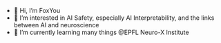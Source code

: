 - 👋 Hi, I’m FoxYou
- 👀 I’m interested in AI Safety, especially AI Interpretability, and the links between AI and neuroscience
- 🌱 I’m currently learning many things @EPFL Neuro-X Institute

<!---
FoxYouFR/FoxYouFR is a ✨ special ✨ repository because its `README.md` (this file) appears on your GitHub profile.
You can click the Preview link to take a look at your changes.
--->
